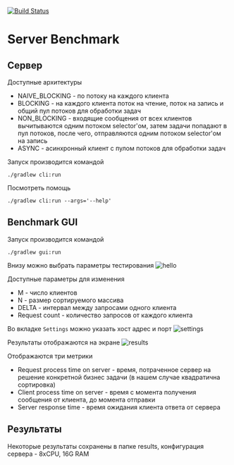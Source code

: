 [![Build Status](https://travis-ci.org/akhoroshev/java-server-benchmark.svg?branch=master)](https://travis-ci.org/akhoroshev/java-server-benchmark)

# Server Benchmark

## Сервер

Доступные архитектуры
- NAIVE_BLOCKING - по потоку на каждого клиента
- BLOCKING - на каждого клиента поток на чтение, поток на запись и общий пул потоков для обработки задач
- NON_BLOCKING - входящие сообщения от всех клиентов вычитываются одним потоком selector'ом, затем задачи попадают в пул потоков, после чего, отправляются одним потоком selector'ом на запись
- ASYNC - асинхронный клиент с пулом потоков для обработки задач

Запуск производится командой 
```shell script
./gradlew cli:run
```

Посмотреть помощь
```shell script
./gradlew cli:run --args='--help'
```

## Benchmark GUI

Запуск производится командой
```shell script
./gradlew gui:run
```

Внизу можно выбрать параметры тестирования
![hello](https://user-images.githubusercontent.com/26367308/72550395-b5414600-38a3-11ea-8b83-2b7626db69d6.png)

Доступные параметры для изменения
- M - число клиентов
- N - размер сортируемого массива
- DELTA - интервал между запросами одного клиента
- Request count - количество запросов от каждого клиента

Во вкладке `Settings` можно указать хост адрес и порт
![settings](https://user-images.githubusercontent.com/26367308/72550420-c4c08f00-38a3-11ea-8205-719f291a355f.png)

Результаты отображаются на экране
![results](https://user-images.githubusercontent.com/26367308/72550456-d1dd7e00-38a3-11ea-98e5-17932c05b7fa.png)

Отображаются три метрики

- Request process time on server - время, потраченное сервер на решение конкретной бизнес задачи (в нашем случае квадратична сортировка)
- Client process time on server - время с момента получения сообщения от клиента, до момента отправки
- Server response time - время ожидания клиента ответа от сервера

## Результаты

Некоторые результаты сохранены в папке results, конфигурация сервера - 8xCPU, 16G RAM

